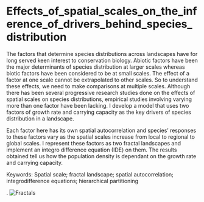 # Effects_of_spatial_scales_on_the_inference_of_drivers_behind_species_distribution
The factors that determine species distributions across landscapes have for long served keen interest to conservation biology. Abiotic factors have been the major determinants of species distribution at larger scales whereas biotic
factors have been considered to be at small scales. The effect of a factor at one scale cannot be extrapolated to other scales. So to understand these effects, we need to make comparisons at multiple scales. Although there has been
several progressive research studies done on the effects of spatial scales on species distributions, empirical studies involving varying more than one factor have been lacking. I develop a model that uses two factors of growth rate
and carrying capacity as the key drivers of species distribution in a landscape.

Each factor here has its own spatial autocorrelation and species’ responses to these factors vary as the spatial scales increase from local to regional to global scales. I represent these factors as two fractal landscapes and implement an
integro difference equation (IDE) on them. The results obtained tell us how the population density is dependant on the growth rate and carrying capacity.

Keywords: Spatial scale; fractal landscape; spatial autocorrelation; integrodifference equations; hierarchical partitioning

.
![Fractals](https://github.com/Fatuhaire12/Effects_of_spatial_scales_on_the_inference_of_drivers_behind_species_distribution/assets/19301312/f9b9e452-c520-496d-b113-3453e6d5b4cf)
